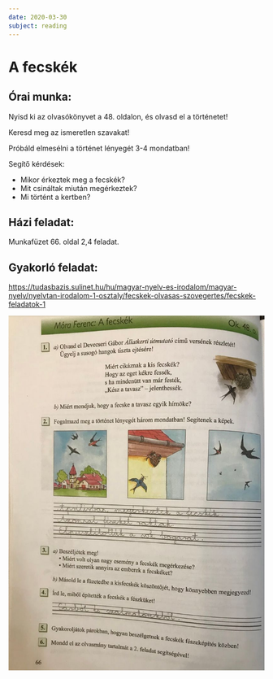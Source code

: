 ```yaml
---
date: 2020-03-30
subject: reading
---
```


# A fecskék

## Órai munka:

Nyisd ki az olvasókönyvet a 48. oldalon, és olvasd el a történetet!

Keresd meg az ismeretlen szavakat!

Próbáld elmesélni a történet lényegét 3-4 mondatban!

Segítő kérdések:

* Mikor érkeztek meg a fecskék?
* Mit csináltak miután megérkeztek?
* Mi történt a kertben?

## Házi feladat:

Munkafüzet 66. oldal 2,4 feladat.

## Gyakorló feladat:

https://tudasbazis.sulinet.hu/hu/magyar-nyelv-es-irodalom/magyar-nyelv/nyelvtan-irodalom-1-osztaly/fecskek-olvasas-szovegertes/fecskek-feladatok-1

![Megoldások](megoldasok/2020-03-31-olvasas.jpg)
